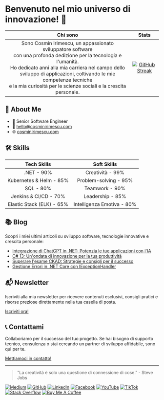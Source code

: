 # Benvenuto nel mio universo di innovazione! 👋






|**Chi sono**|**Stats**|
|:---:|:---:|
| Sono Cosmin Irimescu, un appassionato sviluppatore software </br>con una profonda dedizione per la tecnologia e l'umanità.</br>Ho dedicato anni alla mia carriera nel campo dello sviluppo di applicazioni, coltivando le mie competenze tecniche</br> e la mia curiosità per le scienze sociali e la crescita personale. | [![GitHub Streak](https://streak-stats.demolab.com?user=irimescucosmin&theme=github-dark&hide_border=true&locale=it&mode=weekly&sideNums=1E73BE&ring=DFE7F3&border=1E73BE&stroke=1E73BE&fire=1E73BE&currStreakNum=DFE7F3&currStreakLabel=DFE7F3&sideLabels=DFE7F3&dates=1E73BE&excludeDaysLabel=EB5454)](https://git.io/streak-stats) |

## 🚀 About Me

- 💼 Senior Software Engineer
- 📧 hello@cosminirimescu.com
- 🌐 [cosminirimescu.com](https://www.cosminirimescu.com)

## 🛠 Skills

|**Tech Skills**|**Soft Skills**|
|:---:|:---:|
| .NET - 90% | Creatività - 99% |
| Kubernetes & Helm - 85% | Problem-solving - 95% |
| SQL - 80% | Teamwork - 90% |
| Jenkins & CI/CD - 70% | Leadership - 85% |
| Elastic Stack (ELK) - 65% | Intelligenza Emotiva - 80% |

## 📚 Blog

Scopri i miei ultimi articoli su sviluppo software, tecnologie innovative e crescita personale:

- [Integrazione di ChatGPT in .NET: Potenzia le tue applicazioni con l'IA](https://www.cosminirimescu.com/blog/chatgpt-integration-dotnet)
- [C# 13: Un'ondata di innovazione per la tua produttività](https://www.cosminirimescu.com/blog/csharp-13-new-features)
- [Superare l'esame CKAD: Strategie e consigli per il successo](https://www.cosminirimescu.com/blog/ckad-exam-tips)
- [Gestione Errori in .NET Core con IExceptionHandler](https://www.cosminirimescu.com/blog/error-handling-dotnet-core-iexceptionhandler)

## 📬 Newsletter

Iscriviti alla mia newsletter per ricevere contenuti esclusivi, consigli pratici e risorse preziose direttamente nella tua casella di posta.

[Iscriviti ora!](https://newsletter.cosminirimescu.com/)

## 📞 Contattami

Collaboriamo per il successo del tuo progetto. Se hai bisogno di supporto tecnico, consulenza o stai cercando un partner di sviluppo affidabile, sono qui per te.

[Mettiamoci in contatto!](https://www.cosminirimescu.com/contact)

---

> "La creatività è solo una questione di connessione di cose." - Steve Jobs

[![Medium](https://img.shields.io/badge/Medium-12100E?style=for-the-badge&logo=medium&logoColor=white)](https://medium.cosminirimescu.com/)
[![GitHub](https://img.shields.io/badge/GitHub-100000?style=for-the-badge&logo=github&logoColor=white)](https://github.com/irimescucosmin)
[![LinkedIn](https://img.shields.io/badge/LinkedIn-0077B5?style=for-the-badge&logo=linkedin&logoColor=white)](https://linkedin.com/in/cosminirimescu)
[![Facebook](https://img.shields.io/badge/Facebook-1877F2?style=for-the-badge&logo=facebook&logoColor=white)](https://www.facebook.com/irimescucosmincom)
[![YouTube](https://img.shields.io/badge/YouTube-FF0000?style=for-the-badge&logo=youtube&logoColor=white)](https://www.youtube.com/@CosminIrimescu)
[![TikTok](https://img.shields.io/badge/TikTok-000000?style=for-the-badge&logo=tiktok&logoColor=white)](https://tiktok.com/@cosminirimescucom)
[![Stack Overflow](https://img.shields.io/badge/Stack_Overflow-FE7A16?style=for-the-badge&logo=stack-overflow&logoColor=white)](https://stackoverflow.com/users/6361774/irimescu-cosmin)
[![Buy Me A Coffee](https://img.shields.io/badge/Buy_Me_A_Coffee-FFDD00?style=for-the-badge&logo=buy-me-a-coffee&logoColor=black)](https://buymeacoffee.com/cosminirimescu)
